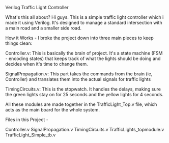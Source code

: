 Verilog Traffic Light Controller

What's this all about?
Hi guys. This is a simple traffic light controller which i made it using Verilog. It's designed to manage a standard intersection with a main road and a smaller side road.

How it Works - I broke the project down into three main pieces to keep things clean:

Controller.v: This is basically the brain of project. It's a state machine (FSM - encoding states) that keeps track of what the lights should be doing and decides when it's time to change them.

SignalPropagation.v: This part takes the commands from the brain (ie, Controller) and translates them into the actual signals for traffic lights

TimingCircuits.v: This is the stopwatch. It handles the delays, making sure the green lights stay on for 25 seconds and the yellow lights for 4 seconds.

All these modules are made together in the TrafficLight_Top.v file, which acts as the main board for the whole system.

Files in this Project -

Controller.v
SignalPropagation.v
TimingCircuits.v
TrafficLights_topmodule.v 
TrafficLight_Simple_tb.v
